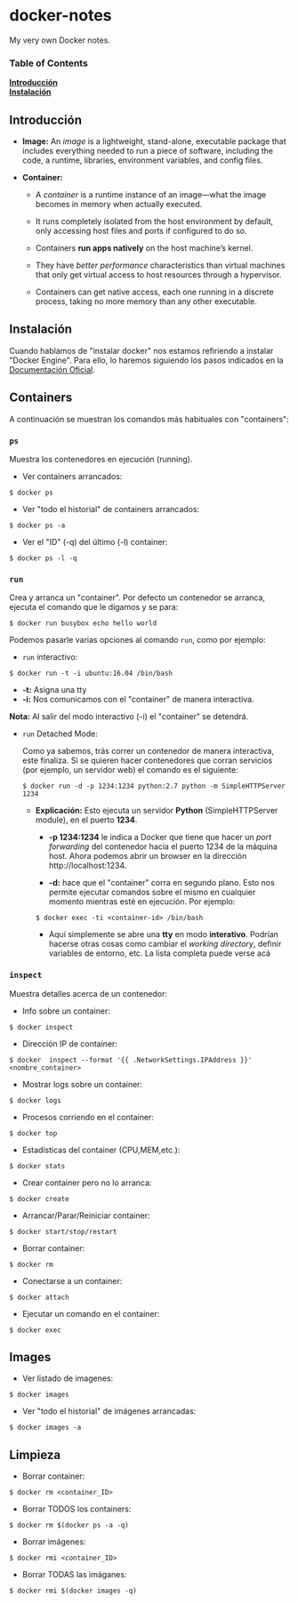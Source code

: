 # docker-notes
My very own Docker notes.

### Table of Contents
**[Introducción](#Introducción)**<br>
**[Instalación](#Instalación)**<br>


## Introducción

* **Image:** An _image_ is a lightweight, stand-alone, executable package that includes everything needed to run a piece of software, including the code, a runtime, libraries, environment variables, and config files.

* **Container:**
  * A _container_ is a runtime instance of an image—what the image becomes in memory when actually executed.

  * It runs completely isolated from the host environment by default, only accessing host files and ports if configured to do so.

  * Containers **run apps natively** on the host machine’s kernel.

  * They have _better performance_ characteristics than virtual machines that only get virtual access to host resources through a hypervisor.

  * Containers can get native access, each one running in a discrete process, taking no more memory than any other executable.

## Instalación

Cuando hablamos de "instalar docker" nos estamos refiriendo a instalar "Docker Engine". Para ello, lo haremos siguiendo los pasos indicados en la [Documentación Oficial](https://docs.docker.com/engine/installation/).

## Containers
A continuación se muestran los comandos más habituales con "containers":

### `ps`

Muestra los contenedores en ejecución (running).

* Ver containers arrancados:                         
```shell
$ docker ps
```
* Ver "todo el historial" de containers arrancados:
```shell
$ docker ps -a
```

* Ver el "ID" (-q) del último (-l) container:
```shell
$ docker ps -l -q
```

### `run`
Crea y arranca un "container".
Por defecto un contenedor se arranca, ejecuta el comando que le digamos y se para:
```shell
$ docker run busybox echo hello world
```

Podemos pasarle varias opciones al comando `run`, como por ejemplo:

* `run` interactivo:
```shell
$ docker run -t -i ubuntu:16.04 /bin/bash
```
  * **-t:** Asigna una tty
  * **-i:** Nos comunicamos con el "container" de manera interactiva.

  **Nota:** Al salir del modo interactivo (-i) el "container" se detendrá.

* `run` Detached Mode:

  Como ya sabemos, trás correr un contenedor de manera interactiva, este finaliza. Si se quieren hacer contenedores que corran servicios (por ejemplo, un servidor web) el comando es el siguiente:
  ```shell
  $ docker run -d -p 1234:1234 python:2.7 python -m SimpleHTTPServer 1234
  ```
  * **Explicación:** Esto ejecuta un servidor **Python** (SimpleHTTPServer module), en el puerto **1234**.
    * **-p 1234:1234** le indica a Docker que tiene que hacer un _port forwarding_ del contenedor hacia el puerto 1234 de la máquina host. Ahora podemos abrir un browser en la dirección http://localhost:1234.

    * **-d:** hace que el "container" corra en segundo plano. Esto nos permite ejecutar comandos sobre el mismo en cualquier momento mientras esté en ejecución. Por ejemplo:
    ```shell
    $ docker exec -ti <container-id> /bin/bash
    ```

      * Aquí simplemente se abre una **tty** en modo **interativo**. Podrían hacerse otras cosas como cambiar el _working directory_, definir variables de entorno, etc. La lista completa puede verse acá

### `inspect`
Muestra detalles acerca de un contenedor:

* Info sobre un container:
```shell
$ docker inspect
```

* Dirección IP de container:
```shell
$ docker  inspect --format '{{ .NetworkSettings.IPAddress }}' <nombre_container>
```

* Mostrar logs sobre un container:
```shell
$ docker logs
```

* Procesos corriendo en el container:
```shell
$ docker top
```

* Estadísticas del container (CPU,MEM,etc.):
```shell
$ docker stats
```

* Crear container pero no lo arranca:
```shell
$ docker create
```


* Arrancar/Parar/Reiniciar container:
```shell
$ docker start/stop/restart
```
* Borrar container:
```shell
$ docker rm
```

* Conectarse a un container:
```shell
$ docker attach
```

* Ejecutar un comando en el container:
```shell
$ docker exec
```

## Images

* Ver listado de imagenes:
```shell
$ docker images
```

* Ver "todo el historial" de imágenes arrancadas:
```shell
$ docker images -a
```

## Limpieza
* Borrar container:
```shell
$ docker rm <container_ID>
```

* Borrar TODOS los containers:
```shell
$ docker rm $(docker ps -a -q)
```

* Borrar imágenes:
```shell
$ docker rmi <container_ID>
```

* Borrar TODAS las imáganes:
```shell
$ docker rmi $(docker images -q)
```
